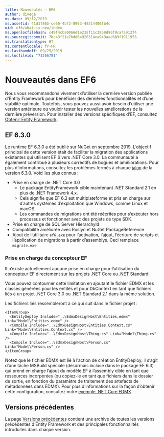 ```yaml
---
title: Nouveautés – EF6
author: divega
ms.date: 09/12/2019
ms.assetid: 41d1f86b-ce66-4bf2-8963-48514406fb4c
uid: ef6/what-is-new/index
ms.openlocfilehash: c49f4cba0066d1e218f11c3959d96f9cafa913f4
ms.sourcegitcommit: 7bc43f21e7bdd64926314ea949aae689f1911956
ms.translationtype: HT
ms.contentlocale: fr-FR
ms.lasthandoff: 09/25/2019
ms.locfileid: "71266781"
---
```

# <a name="whats-new-in-ef6"></a>Nouveautés dans EF6

Nous vous recommandons vivement d’utiliser la dernière version publiée d’Entity Framework pour bénéficier des dernières fonctionnalités et d’une stabilité optimale.
Toutefois, vous pouvez aussi avoir besoin d’utiliser une version antérieure ou vouloir tester les nouvelles améliorations de la dernière préversion.
Pour installer des versions spécifiques d’EF, consultez [Obtenir Entity Framework](~/ef6/fundamentals/install.md).

## <a name="ef-630"></a>EF 6.3.0

Le runtime EF 6.3.0 a été publié sur NuGet en septembre 2019. L’objectif principal de cette version était de faciliter la migration des applications existantes qui utilisent EF 6 vers .NET Core 3.0. La communauté a également contribué à plusieurs correctifs de bogues et améliorations. Pour plus d’informations, consultez les problèmes fermés à chaque [jalon](https://github.com/aspnet/EntityFramework6/milestones?state=closed) de la version 6.3.0. Voici les plus connus :

- Prise en charge de .NET Core 3.0
  - Le package EntityFramework cible maintenant .NET Standard 2.1 en plus de .NET Framework 4.x.
  - Cela signifie que EF 6.3 est multiplateforme et pris en charge sur d’autres systèmes d’exploitation que Windows, comme Linux et macOS.
  - Les commandes de migrations ont été réécrites pour s’exécuter hors processus et fonctionner avec des projets de type SDK.
- Prise en charge de SQL Server HierarchyId
- Compatibilité améliorée avec Roslyn et NuGet PackageReference
- Ajout de l’utilitaire `ef6.exe` pour l’activation, l’ajout, l’écriture de scripts et l’application de migrations à partir d’assemblys. Ceci remplace `migrate.exe`

### <a name="ef-designer-support"></a>Prise en charge du concepteur EF

Il n’existe actuellement aucune prise en charge pour l’utilisation du concepteur EF directement sur les projets .NET Core ou .NET Standard. 

Vous pouvez contourner cette limitation en ajoutant le fichier EDMX et les classes générées pour les entités et pour DbContext en tant que fichiers liés à un projet .NET Core 3.0 ou .NET Standard 2.1 dans la même solution.

Les fichiers liés ressembleront à ce qui suit dans le fichier projet :

``` csproj 
<ItemGroup>
  <EntityDeploy Include="..\EdmxDesignHost\Entities.edmx" Link="Model\Entities.edmx" />
  <Compile Include="..\EdmxDesignHost\Entities.Context.cs" Link="Model\Entities.Context.cs" />
  <Compile Include="..\EdmxDesignHost\Thing.cs" Link="Model\Thing.cs" />
  <Compile Include="..\EdmxDesignHost\Person.cs" Link="Model\Person.cs" />
</ItemGroup>
```

Notez que le fichier EDMX est lié à l’action de création EntityDeploy. Il s’agit d’une tâche MSBuild spéciale (désormais incluse dans le package EF 6.3) qui prend en charge l’ajout du modèle EF à l’assembly cible en tant que ressources incorporées (ou copiez-le en tant que fichiers dans le dossier de sortie, en fonction du paramètre de traitement des artefacts de métadonnées dans EDMX). Pour plus d’informations sur la façon d’obtenir cette configuration, consultez notre [exemple .NET Core EDMX](https://aka.ms/EdmxDotNetCoreSample).

## <a name="past-releases"></a>Versions précédentes

La page [Versions précédentes](past-releases.md) contient une archive de toutes les versions précédentes d’Entity Framework et des principales fonctionnalités introduites dans chaque version.
